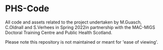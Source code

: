 # PHS-Code

All code and assets related to the project undertaken by M.Guasch, C.Oldnall and S.Verhees in Spring 2022in partnership with the MAC-MIGS Doctoral Training Centre and Public Health Scotland.

Please note this repository is not maintained or meant for 'ease of viewing'.
